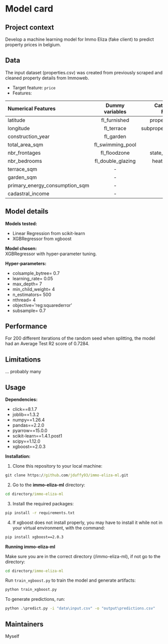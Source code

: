 # Model card

## Project context

Develop a machine learning model for Immo Eliza (fake client) to predict property prices in belgium.

## Data

The input dataset (properties.csv) was created from previously scraped and cleaned property details from Immoweb.<br>
* Target feature: ``price``
* Features:

| Numerical Features | Dummy variables | Categorical Features |
| :---------------- | :------: | ----: |
| latitude |   fl_furnished   | property_type |
| longitude |   fl_terrace   | subproperty_type |
| construction_year |  fl_garden   | region |
| total_area_sqm |  fl_swimming_pool   | locality |
| nbr_frontages | fl_floodzone | state_building |
| nbr_bedrooms | fl_double_glazing | heating_type |
| terrace_sqm | - | epc |
| garden_sqm | - | - |
| primary_energy_consumption_sqm | - | - |
| cadastral_income | - | - |


## Model details

**Models tested:**
* Linear Regression from scikit-learn
* XGBRegressor from xgboost

**Model chosen:**<br>
XGBRegressor with hyper-parameter tuning.

**Hyper-parameters:**
* colsample_bytree= 0.7
* learning_rate= 0.05
* max_depth= 7
* min_child_weight= 4
* n_estimators= 500
* nthread= 4
* objective='reg:squarederror'
* subsample= 0.7


## Performance

For 200 different iterations of the random seed when splitting, the model had an Average Test R2 score of 0.7284.


## Limitations

... probably many

## Usage

**Dependencies:**

* click==8.1.7
* joblib==1.3.2
* numpy==1.26.4
* pandas==2.2.0
* pyarrow==15.0.0
* scikit-learn==1.4.1.post1
* scipy==1.12.0
* xgboost==2.0.3

**Installation:**

1. Clone this repository to your local machine:

```cmd
git clone https://github.com/jduffy93/immo-eliza-ml.git
```
2. Go to the **immo-eliza-ml** directory:

```cmd
cd directory/immo-eliza-ml
```

3. Install the required packages:

```cmd
pip install -r requirements.txt
```

4. If xgboost does not install properly, you may have to install it while not in your virtual environment, with the command:

```cmd
pip install xgboost==2.0.3
```

**Running immo-eliza-ml**

Make sure you are in the correct directory (/immo-eliza-ml), if not go to the directory:

 ```cmd
 cd directory/immo-eliza-ml
 ```

Run `train_xgboost.py` to train the model and generate artifacts:

```cmd
python train_xgboost.py
```

To generate predictions, run:

```cmd
python .\predict.py -i "data\input.csv" -o "output\predictions.csv"
```


## Maintainers

Myself